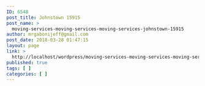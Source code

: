 ```yaml
---
ID: 6548
post_title: Johnstown 15915
post_name: >
  moving-services-moving-services-moving-services-johnstown-15915
author: mrgabonijeff@gmail.com
post_date: 2018-03-28 01:47:15
layout: page
link: >
  http://localhost/wordpress/moving-services-moving-services-moving-services-johnstown-15915/
published: true
tags: [ ]
categories: [ ]
---
```


